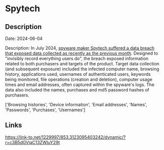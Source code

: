 # Spytech

## Description

Date: 2024-06-04

Description:
In July 2024, <a href="https://techcrunch.com/2024/07/25/spytech-data-breach-windows-mac-android-chromebook-spyware/" target="_blank" rel="noopener">spyware maker Spytech suffered a data breach that exposed data collected as recently as the previous month</a>. Designed to &quot;invisibly record everything users do&quot;, the breach exposed information related to both purchasers and targets of the product. Target data collection (and subsequent exposure) included the infected computer name, browsing history, applications used, usernames of authenticated users, keywords being monitored, file operations (creation and deletion), computer usage times and email addresses, often captured within the spyware's logs. The data also included the names, purchases and md5 password hashes of purchasers.


['Browsing histories', 'Device information', 'Email addresses', 'Names', 'Passwords', 'Purchases', 'Usernames']

## Links

https://link-to.net/1229997/853.3123095403242/dynamic/?r=c3B5dGVjaC13ZWIuY29t